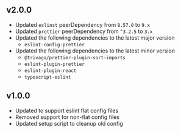 ## v2.0.0
- Updated `eslinst` peerDependency from `8.57.0` to `9.x`
- Updated `prettier` peerDependency from `^3.2.5` to `3.x`
- Updated the following dependencies to the latest major version
    - `eslint-config-prettier`
- Updated the following dependencies to the latest minor version
    - `@trivago/prettier-plugin-sort-imports`
    - `eslint-plugin-prettier`
    - `eslint-plugin-react`
    - `typescript-eslint`

## v1.0.0
- Updated to support eslint flat config files
- Removed support for non-flat config files
- Updated setup script to cleanup old config